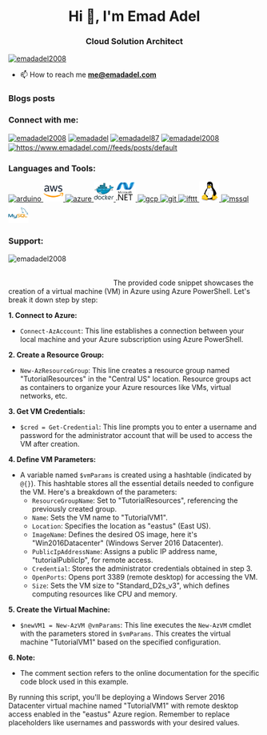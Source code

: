 <h1 align="center">Hi 👋, I'm Emad Adel</h1>
<h3 align="center">Cloud Solution Architect</h3>

<p align="left"> <a href="https://twitter.com/emadadel2008" target="blank"><img src="https://img.shields.io/twitter/follow/emadadel2008?logo=twitter&style=for-the-badge" alt="emadadel2008" /></a> </p>

- 📫 How to reach me **me@emadadel.com**

### Blogs posts
<!-- BLOG-POST-LIST:START -->
<!-- BLOG-POST-LIST:END -->

<h3 align="left">Connect with me:</h3>
<p align="left">
<a href="https://twitter.com/emadadel2008" target="blank"><img align="center" src="https://raw.githubusercontent.com/rahuldkjain/github-profile-readme-generator/master/src/images/icons/Social/twitter.svg" alt="emadadel2008" height="30" width="40" /></a>
<a href="https://linkedin.com/in/emadadel" target="blank"><img align="center" src="https://raw.githubusercontent.com/rahuldkjain/github-profile-readme-generator/master/src/images/icons/Social/linked-in-alt.svg" alt="emadadel" height="30" width="40" /></a>
<a href="https://fb.com/emadadel87" target="blank"><img align="center" src="https://raw.githubusercontent.com/rahuldkjain/github-profile-readme-generator/master/src/images/icons/Social/facebook.svg" alt="emadadel87" height="30" width="40" /></a>
<a href="https://www.youtube.com/c/emadadel2008" target="blank"><img align="center" src="https://raw.githubusercontent.com/rahuldkjain/github-profile-readme-generator/master/src/images/icons/Social/youtube.svg" alt="emadadel2008" height="30" width="40" /></a>
<a href="/https://www.emadadel.com//feeds/posts/default" target="blank"><img align="center" src="https://raw.githubusercontent.com/rahuldkjain/github-profile-readme-generator/master/src/images/icons/Social/rss.svg" alt="https://www.emadadel.com//feeds/posts/default" height="30" width="40" /></a>
</p>

<h3 align="left">Languages and Tools:</h3>
<p align="left"> <a href="https://www.arduino.cc/" target="_blank" rel="noreferrer"> <img src="https://cdn.worldvectorlogo.com/logos/arduino-1.svg" alt="arduino" width="40" height="40"/> </a> <a href="https://aws.amazon.com" target="_blank" rel="noreferrer"> <img src="https://raw.githubusercontent.com/devicons/devicon/master/icons/amazonwebservices/amazonwebservices-original-wordmark.svg" alt="aws" width="40" height="40"/> </a> <a href="https://azure.microsoft.com/en-in/" target="_blank" rel="noreferrer"> <img src="https://www.vectorlogo.zone/logos/microsoft_azure/microsoft_azure-icon.svg" alt="azure" width="40" height="40"/> </a> <a href="https://www.docker.com/" target="_blank" rel="noreferrer"> <img src="https://raw.githubusercontent.com/devicons/devicon/master/icons/docker/docker-original-wordmark.svg" alt="docker" width="40" height="40"/> </a> <a href="https://dotnet.microsoft.com/" target="_blank" rel="noreferrer"> <img src="https://raw.githubusercontent.com/devicons/devicon/master/icons/dot-net/dot-net-original-wordmark.svg" alt="dotnet" width="40" height="40"/> </a> <a href="https://cloud.google.com" target="_blank" rel="noreferrer"> <img src="https://www.vectorlogo.zone/logos/google_cloud/google_cloud-icon.svg" alt="gcp" width="40" height="40"/> </a> <a href="https://git-scm.com/" target="_blank" rel="noreferrer"> <img src="https://www.vectorlogo.zone/logos/git-scm/git-scm-icon.svg" alt="git" width="40" height="40"/> </a> <a href="https://ifttt.com/" target="_blank" rel="noreferrer"> <img src="https://www.vectorlogo.zone/logos/ifttt/ifttt-ar21.svg" alt="ifttt" width="40" height="40"/> </a> <a href="https://www.linux.org/" target="_blank" rel="noreferrer"> <img src="https://raw.githubusercontent.com/devicons/devicon/master/icons/linux/linux-original.svg" alt="linux" width="40" height="40"/> </a> <a href="https://www.microsoft.com/en-us/sql-server" target="_blank" rel="noreferrer"> <img src="https://www.svgrepo.com/show/303229/microsoft-sql-server-logo.svg" alt="mssql" width="40" height="40"/> </a> <a href="https://www.mysql.com/" target="_blank" rel="noreferrer"> <img src="https://raw.githubusercontent.com/devicons/devicon/master/icons/mysql/mysql-original-wordmark.svg" alt="mysql" width="40" height="40"/> </a> </p>


<h3 align="left">Support:</h3>
<p><a href="https://www.buymeacoffee.com/emadadel2008"> <img align="left" src="https://cdn.buymeacoffee.com/buttons/v2/default-yellow.png" height="50" width="210" alt="emadadel2008" /></a></p><br><br>

</p>
</p>
</p>
</p>

The provided code snippet showcases the creation of a virtual machine (VM) in Azure using Azure PowerShell. Let's break it down step by step:

**1. Connect to Azure:**

- `Connect-AzAccount`: This line establishes a connection between your local machine and your Azure subscription using Azure PowerShell.

**2. Create a Resource Group:**

- `New-AzResourceGroup`: This line creates a resource group named "TutorialResources" in the "Central US" location. Resource groups act as containers to organize your Azure resources like VMs, virtual networks, etc.

**3. Get VM Credentials:**

- `$cred = Get-Credential`: This line prompts you to enter a username and password for the administrator account that will be used to access the VM after creation.

**4. Define VM Parameters:**

- A variable named `$vmParams` is created using a hashtable (indicated by `@{}`). This hashtable stores all the essential details needed to configure the VM. Here's a breakdown of the parameters:
    - `ResourceGroupName`: Set to "TutorialResources", referencing the previously created group.
    - `Name`: Sets the VM name to "TutorialVM1".
    - `Location`: Specifies the location as "eastus" (East US).
    - `ImageName`: Defines the desired OS image, here it's "Win2016Datacenter" (Windows Server 2016 Datacenter).
    - `PublicIpAddressName`: Assigns a public IP address name, "tutorialPublicIp", for remote access.
    - `Credential`: Stores the administrator credentials obtained in step 3.
    - `OpenPorts`: Opens port 3389 (remote desktop) for accessing the VM.
    - `Size`: Sets the VM size to "Standard_D2s_v3", which defines computing resources like CPU and memory.

**5. Create the Virtual Machine:**

- `$newVM1 = New-AzVM @vmParams`: This line executes the `New-AzVM` cmdlet with the parameters stored in `$vmParams`. This creates the virtual machine "TutorialVM1" based on the specified configuration.

**6. Note:**

- The comment section refers to the online documentation for the specific code block used in this example. 

By running this script, you'll be deploying a Windows Server 2016 Datacenter virtual machine named "TutorialVM1" with remote desktop access enabled in the "eastus" Azure region. Remember to replace placeholders like usernames and passwords with your desired values.



